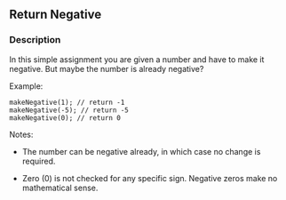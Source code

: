 ## Return Negative

### Description

In this simple assignment you are given a number and have to make it negative. But maybe the number is already negative?

Example:
```
makeNegative(1); // return -1
makeNegative(-5); // return -5
makeNegative(0); // return 0
```

Notes:

* The number can be negative already, in which case no change is required.

* Zero (0) is not checked for any specific sign. Negative zeros make no mathematical sense.